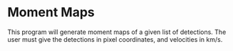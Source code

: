 # Moment Maps

This program will generate moment maps of a given list of detections. The user must give the detections in pixel coordinates, and velocities in km/s. 
